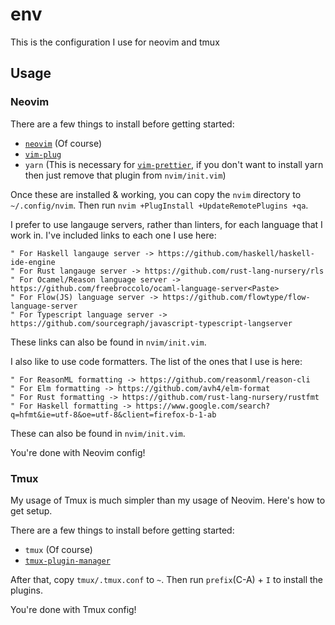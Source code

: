 # env

This is the configuration I use for neovim and tmux

## Usage

### Neovim

There are a few things to install before getting started:

* [`neovim`](https://neovim.io/) (Of course)
* [`vim-plug`](https://github.com/junegunn/vim-plug)
* `yarn` (This is necessary for [`vim-prettier`](https://github.com/prettier/vim-prettier), if you don't want to install yarn then just remove that plugin from `nvim/init.vim`)

Once these are installed & working, you can copy the `nvim` directory to `~/.config/nvim`. Then run `nvim +PlugInstall +UpdateRemotePlugins +qa`.

I prefer to use langauge servers, rather than linters, for each language that I work in. I've included links to each one I use here:

```
" For Haskell langauge server -> https://github.com/haskell/haskell-ide-engine
" For Rust langauge server -> https://github.com/rust-lang-nursery/rls
" For Ocamel/Reason language server -> https://github.com/freebroccolo/ocaml-language-server<Paste>
" For Flow(JS) language server -> https://github.com/flowtype/flow-language-server
" For Typescript language server -> https://github.com/sourcegraph/javascript-typescript-langserver
```

These links can also be found in `nvim/init.vim`.

I also like to use code formatters. The list of the ones that I use is here:

```
" For ReasonML formatting -> https://github.com/reasonml/reason-cli
" For Elm formatting -> https://github.com/avh4/elm-format
" For Rust formatting -> https://github.com/rust-lang-nursery/rustfmt
" For Haskell formatting -> https://www.google.com/search?q=hfmt&ie=utf-8&oe=utf-8&client=firefox-b-1-ab
```

These can also be found in `nvim/init.vim`.

You're done with Neovim config!

### Tmux

My usage of Tmux is much simpler than my usage of Neovim. Here's how to get setup.

There are a few things to install before getting started:

* `tmux` (Of course)
* [`tmux-plugin-manager`](https://github.com/tmux-plugins/tpm)

After that, copy `tmux/.tmux.conf` to `~`. Then run `prefix`(C-A) + `I` to install the plugins.

You're done with Tmux config!
